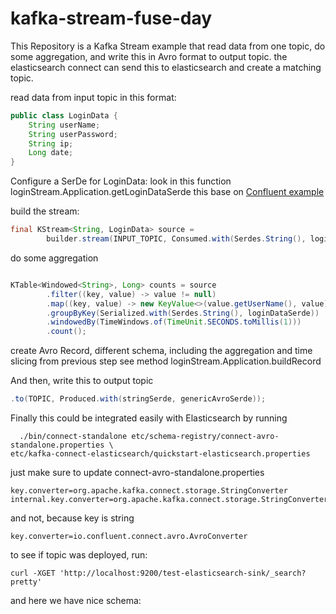 # kafka-stream-fuse-day
This Repository is a Kafka Stream example that read data from one topic, do some aggregation, and write this in Avro format to output topic. the elasticsearch connect can send this to elasticsearch and create a matching topic.

read data from input topic in this format:

```java
public class LoginData {
    String userName;
    String userPassword;
    String ip;
    Long date;
}
```
Configure a SerDe for LoginData:
look in this function loginStream.Application.getLoginDataSerde
this base on [Confluent example](https://github.com/confluentinc/kafka-streams-examples/blob/5.0.1-post/src/main/java/io/confluent/examples/streams/PageViewRegionLambdaExample.java)

build the stream:
```java
final KStream<String, LoginData> source = 
        builder.stream(INPUT_TOPIC, Consumed.with(Serdes.String(), loginDataSerde));
```

do some aggregation 

```java

KTable<Windowed<String>, Long> counts = source
        .filter((key, value) -> value != null)
        .map((key, value) -> new KeyValue<>(value.getUserName(), value))
        .groupByKey(Serialized.with(Serdes.String(), loginDataSerde))
        .windowedBy(TimeWindows.of(TimeUnit.SECONDS.toMillis(1)))
        .count();
```

create Avro Record, different schema, including the aggregation and time slicing from previous step
see method loginStream.Application.buildRecord

And then, write this to output topic 
```java
.to(TOPIC, Produced.with(stringSerde, genericAvroSerde));
```

Finally this could be integrated easily with Elasticsearch
by running 
```
  ./bin/connect-standalone etc/schema-registry/connect-avro-standalone.properties \
etc/kafka-connect-elasticsearch/quickstart-elasticsearch.properties
```

just make sure to update connect-avro-standalone.properties

```properties
key.converter=org.apache.kafka.connect.storage.StringConverter
internal.key.converter=org.apache.kafka.connect.storage.StringConverter
```

and not, because key is string
```properties
key.converter=io.confluent.connect.avro.AvroConverter
```

to see if topic was deployed, run:
```
curl -XGET 'http://localhost:9200/test-elasticsearch-sink/_search?pretty'
```


and here we have nice schema:
